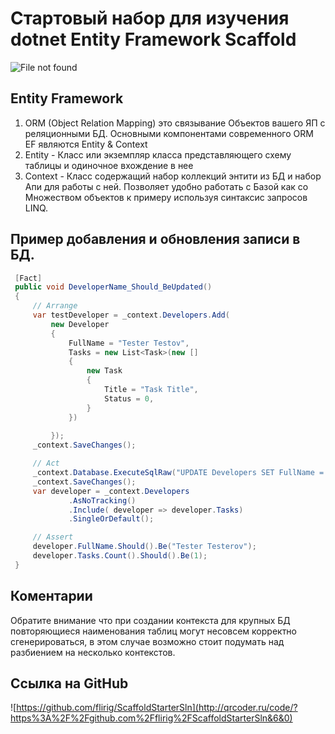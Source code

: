 # Стартовый набор для изучения dotnet Entity Framework Scaffold 

![File not found](http://www.plantuml.com/plantuml/proxy?cache=no&src=https://raw.githubusercontent.com/flirig/ScaffoldStarterSln/main/sln.txt)

## Entity Framework
1. ORM (Object Relation Mapping) это связывание Объектов вашего ЯП с реляционными БД. Основными компонентами современного ORM EF являются Entity & Context
2. Entity - Класс или экземпляр класса представляющего схему таблицы и одиночное вхождение в нее
3. Context - Класс содержащий набор коллекций энтити из БД и набор Апи для работы с ней. Позволяет удобно работать с Базой как со Множеством объектов к примеру используя синтаксис запросов LINQ.

## Пример добавления и обновления записи в БД.

   ```c#
    [Fact]
    public void DeveloperName_Should_BeUpdated()
    {
        // Arrange
        var testDeveloper = _context.Developers.Add(
            new Developer
            {
                FullName = "Tester Testov",
                Tasks = new List<Task>(new []
                {
                    new Task
                    {
                        Title = "Task Title",
                        Status = 0,
                    }
                })
                
            });
        _context.SaveChanges();

        // Act
        _context.Database.ExecuteSqlRaw("UPDATE Developers SET FullName = 'Tester Testerov' WHERE Id=1");
        _context.SaveChanges();
        var developer = _context.Developers
                .AsNoTracking()
                .Include( developer => developer.Tasks)
                .SingleOrDefault();

        // Assert
        developer.FullName.Should().Be("Tester Testerov");
        developer.Tasks.Count().Should().Be(1);
    }
   ```

## Коментарии
Обратите внимание что при создании контекста для крупных БД повторяющиеся наименования таблиц могут несовсем корректно сгенерироваться,
в этом случае возможно стоит подумать над разбиением на несколько контекстов.
## Ссылка на GitHub
![https://github.com/flirig/ScaffoldStarterSln](http://qrcoder.ru/code/?https%3A%2F%2Fgithub.com%2Fflirig%2FScaffoldStarterSln&6&0)

